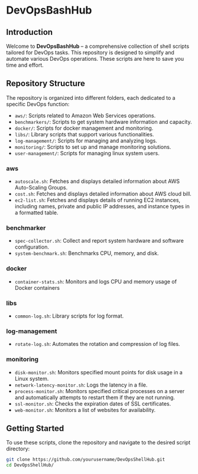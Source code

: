 # DevOpsBashHub

## Introduction
Welcome to **DevOpsBashHub** – a comprehensive collection of shell scripts tailored for DevOps tasks. This repository is designed to simplify and automate various DevOps operations. These scripts are here to save you time and effort.

## Repository Structure
The repository is organized into different folders, each dedicated to a specific DevOps function:

- `aws/`: Scripts related to Amazon Web Services operations.
- `benchmarkers/`: Scripts to get system hardware information and capacity.
- `docker/`: Scripts for docker management and monitoring.
- `libs/`: Library scripts that support various functionalities.
- `log-management/`: Scripts for managing and analyzing logs.
- `monitoring/`: Scripts to set up and manage monitoring solutions.
- `user-management/`: Scripts for managing linux system users.

### aws
- `autoscale.sh`: Fetches and displays detailed information about AWS Auto-Scaling Groups.
- `cost.sh`: Fetches and displays detailed information about AWS cloud bill.
- `ec2-list.sh`: Fetches and displays details of running EC2 instances, including names, private and public IP addresses, and instance types in a formatted table.
### benchmarker
- `spec-collector.sh`: Collect and report system hardware and software configuration.
- `system-benchmark.sh`: Benchmarks CPU, memory, and disk.
### docker
- `container-stats.sh`:  Monitors and logs CPU and memory usage of Docker containers
### libs
- `common-log.sh`: Library scripts for log format.
### log-management
- `rotate-log.sh`: Automates the rotation and compression of log files.
### monitoring
- `disk-monitor.sh`:  Monitors specified mount points for disk usage in a Linux system.
- `network-latency-monitor.sh`: Logs the latency in a file.
- `process-monitor.sh`:  Monitors specified critical processes on a server and automatically attempts to restart them if they are not running.
- `ssl-monitor.sh`: Checks the expiration dates of SSL certificates.
- `web-monitor.sh`: Monitors a list of websites for availability.


## Getting Started
To use these scripts, clone the repository and navigate to the desired script directory:

```bash
git clone https://github.com/yourusername/DevOpsShellHub.git
cd DevOpsShellHub/
